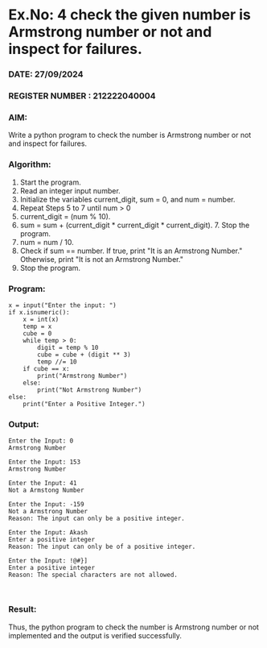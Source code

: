 # Ex.No: 4 check the given number is Armstrong number or not and inspect for failures.
### DATE:  27/09/2024                                                                  
### REGISTER NUMBER : 212222040004
### AIM: 
Write a python program to check the number is Armstrong number or not and inspect for failures.

### Algorithm:
1.  Start the program.
2.	Read an integer input number.
3.	Initialize the variables current_digit, sum = 0, and num = number.
4.	Repeat Steps 5 to 7 until num > 0
5.	current_digit = (num % 10).
6.	sum = sum + (current_digit * current_digit * current_digit). 7. Stop the program.
7.	num = num / 10.
8.	Check if sum == number. If true, print "It is an Armstrong Number." Otherwise, print "It is not an Armstrong Number."
9.	Stop the program.

### Program:
```
x = input("Enter the input: ")
if x.isnumeric():
    x = int(x)
    temp = x
    cube = 0
    while temp > 0:
        digit = temp % 10
        cube = cube + (digit ** 3)
        temp //= 10
    if cube == x:
        print("Armstrong Number")
    else:
        print("Not Armstrong Number")
else:
    print("Enter a Positive Integer.")
```












### Output:

```
Enter the Input: 0
Armstrong Number

Enter the Input: 153
Armstrong Number

Enter the Input: 41
Not a Armstong Number

Enter the Input: -159
Not a Armstrong Number
Reason: The input can only be a positive integer.

Enter the Input: Akash
Enter a positive integer
Reason: The input can only be of a positive integer.

Enter the Input: !@#}]
Enter a positive integer
Reason: The special characters are not allowed.



```





### Result:
Thus, the python program to check the number is Armstrong number or not implemented and the output is verified successfully.


